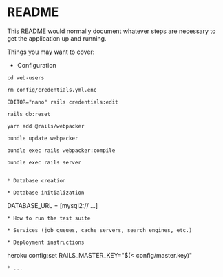 # README

This README would normally document whatever steps are necessary to get the
application up and running.

Things you may want to cover:

* Configuration

```
cd web-users

rm config/credentials.yml.enc

EDITOR="nano" rails credentials:edit

rails db:reset

yarn add @rails/webpacker

bundle update webpacker

bundle exec rails webpacker:compile

bundle exec rails server


* Database creation

* Database initialization
```
DATABASE_URL = [mysql2:// ...]
```
* How to run the test suite

* Services (job queues, cache servers, search engines, etc.)

* Deployment instructions
```
heroku config:set RAILS_MASTER_KEY="$(< config/master.key)"
```
* ...

